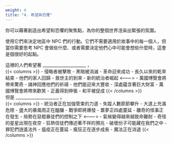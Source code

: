 ```yaml
---
weight: 4
title: "4. 希望與恐懼"
---
```

你可以藉著創造出希望和恐懼的聚焦點，為你的整個世界渲染出緊張的氛圍。

使用它們來決定地區中 NPC 們的行動。它們不需要適用於故事中的每一個人，但當你需要思考 NPC 會做些什麼、或者需要決定他們心中可能會想些什麼時，這會是個很好的起點。

<div class="char-profile-block">
這裡的人們希望著 _____________________ ，
</div>
{{< columns >}}
- 侵略者被擊敗
- 黑暗被消滅
- 革命迎來成功
- 長久以來的乾旱結束
- 他們的家人回歸
- 救世主的到來
- 新的統治者崛起
<--->
- 萬國博覽會將帶來驚奇
- 諸神回應他們的祈禱
- 他們能迎來大豐收
- 深處蘊含著巨大財富
- 萬國博覽會將帶來歡笑
- 正義得到伸張
- 和平被促成
{{< /columns >}}

<div class="char-profile-block">
但是 _____________________ 。
</div>
{{< columns >}}
- 統治者正在加強管束的力道
- 失蹤人數節節攀升
- 大道上充滿危險
- 盛大的暴風雨正在醞釀
- 戰爭即將爆發
- 噩夢正四處蔓延
- 離奇的怪事正在發生
- 局勢在惡棍暴徒們的控制之下
<--->
- 氣候變得越來越致命難耐
- 奇怪的星星出現在夜空
- 狂熱信徒們傳述著不祥的預兆
- 破壞份子可能藏在我們之中
- 罪犯們逍遙法外
- 瘟疫正在蔓延
- 瘋狂正在逐步成長
- 魔法正在消退
{{< /columns >}}
